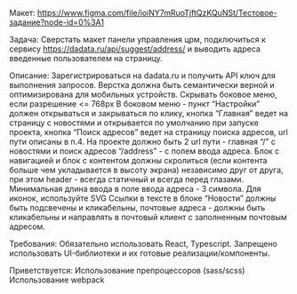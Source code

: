 Макет: https://www.figma.com/file/ioiNY7mRuoTjftQzKQuNSt/Тестовое-задание?node-id=0%3A1

Задача: Сверстать макет панели управления црм, подключиться к сервису https://dadata.ru/api/suggest/address/ и выводить адреса введенные пользователем на страницу.

Описание:
Зарегистрироваться на dadata.ru и получить API ключ для выполнения запросов.
Верстка должна быть семантически верной и оптимизирована для мобильных устройств.
Скрывать боковое меню, если разрешение <= 768px
В боковом меню - пункт “Настройки” должен открываться и закрываться по клику, кнопка “Главная” ведет на страницу с новостями и открывается по умолчанию при запуске проекта, кнопка “Поиск адресов” ведет на страницу поиска адресов, url пути описаны в п.4.
На проекте должно быть 2 url пути - главная “/” с новостями и поиск адресов “/address” -  c полем ввода адреса.
Блок с навигацией и блок с контентом должны скролиться (если контента больше чем укладывается в высоту экрана) независимо друг от друга, при этом header - всегда статичный и всегда перед глазами.
Минимальная длина ввода в поле ввода адреса - 3 символа.
Для иконок, используйте SVG
Ссылки в тексте в блоке “Новости” должны быть подсвечены и кликабельны, почтовые адреса - должны быть кликабельны и направлять в почтовый клиент с заполненным почтовым адресом.

Требования:
Обязательно использовать React, Typescript.
Запрещено использовать UI-библиотеки и их готовые реализации/компоненты.

Приветствуется:
Использование препроцессоров (sass/scss)
Использование webpack
